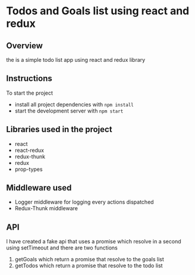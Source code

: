# Todos and Goals list using react and redux
## Overview

the is a simple todo list app using react and redux library 

## Instructions  

To start the project
* install all project dependencies with `npm install`
* start the development server with `npm start`

## Libraries used in the project

* react
* react-redux
* redux-thunk
* redux
* prop-types

## Middleware used

* Logger middleware for logging every actions dispatched
* Redux-Thunk middleware

## API

I have created a fake api that uses a promise which resolve in a second using setTimeout and there are two functions 
1. getGoals which return a promise that resolve to the goals list 
2. getTodos which return a promise that resolve to the todo list 







